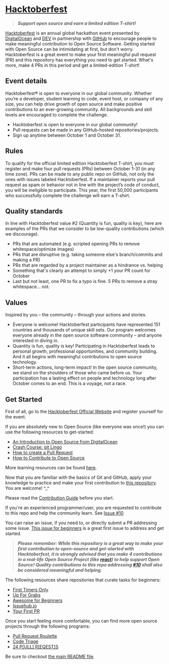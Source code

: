 # [Hacktoberfest](https://hacktoberfest.digitalocean.com/)

> **_Support open source and earn a limited edition T-shirt!_**

[Hacktoberfest](https://hacktoberfest.digitalocean.com/) is an annual global hackathon event presented by [DigitalOcean](https://digitalocean.com) and [DEV](https://dev.to/) in partnership with [GitHub](https://github.com) to encourage people to make meaningful contribution to Open Source Software.
Getting started with Open Source can be intimidating at first, but don't worry. Hacktoberfest is a great event to make your first meaningful pull request (PR) and this repository has everything you need to get started. What's more, make 4 PRs in this period and get a limited-edition T-shirt!

## Event details

Hacktoberfest® is open to everyone in our global community. Whether you’re a developer, student learning to code, event host, or company of any size, you can help drive growth of open source and make positive contributions to an ever-growing community. All backgrounds and skill levels are encouraged to complete the challenge.

* Hacktoberfest is open to everyone in our global community!
* Pull requests can be made in any GitHub-hosted repositories/projects.
* Sign up anytime between October 1 and October 31.

## Rules

To qualify for the official limited edition Hacktoberfest T-shirt, you must register and make four pull requests (PRs) between October 1-31 (in any time zone). PRs can be made to any public repo on GitHub, not only the ones with issues labeled Hacktoberfest. If a maintainer reports your pull request as spam or behavior not in line with the project’s code of conduct, you will be ineligible to participate. This year, the first 50,000 participants who successfully complete the challenge will earn a T-shirt.

## Quality standards

In line with Hacktoberfest value #2 (Quantity is fun, quality is key), here are examples of the PRs that we consider to be low-quality contributions (which we discourage).

* PRs that are automated (e.g. scripted opening PRs to remove whitespace/optimize images)
* PRs that are disruptive (e.g. taking someone else's branch/commits and making a PR)
* PRs that are regarded by a project maintainer as a hindrance vs. helping
* Something that's clearly an attempt to simply +1 your PR count for October
* Last but not least, one PR to fix a typo is fine. 5 PRs to remove a stray whitespace... not.

## Values

Inspired by you – the community – through your actions and stories.

* Everyone is welcome! Hacktoberfest participants have represented 151 countries and thousands of unique skill sets. Our program welcomes everyone already in the open source software community – and anyone interested in diving in.
* Quantity is fun, quality is key! Participating in Hacktoberfest leads to personal growth, professional opportunities, and community building. And it all begins with meaningful contributions to open source technology.
* Short-term actions, long-term impact! In the open source community, we stand on the shoulders of those who came before us. Your participation has a lasting effect on people and technology long after October comes to an end. This is a voyage, not a race.

## Get Started

First of all, go to the [Hacktoberfest Official Website](https://hacktoberfest.digitalocean.com/) and register yourself for the event.

If you are absolutely new to Open Source (like everyone was once!) you can use the following resources to get-started:

* [An Introduction to Open Source from DigitalOcean](https://www.digitalocean.com/community/tutorial_series/an-introduction-to-open-source)
* [Crash Course: git Lingo](https://dev.to/tvanblargan/crash-course-git-lingo-1enj)
* [How to create a Pull Request](https://www.digitalocean.com/community/tutorials/how-to-create-a-pull-request-on-github)
* [How to Contribute to Open Source](https://opensource.guide/how-to-contribute/)

More learning resources can be found [here](https://github.com/pr4shan7/beginners-only/blob/master/Learning-Resources/learning-resources.md#git-github-and-open-source).

Now that you are familiar with the basics of Git and GitHub, apply your knowledge to practice and make your first contribution to [this repository](https://github.com/pr4shan7/beginners-only). You are welcome! ^_^

Please read the [Contribution Guide](https://github.com/pr4shan7/beginners-only/blob/master/CONTRIBUTING.md) before you start.

If you're an experienced programmer/user, you are requested to contribute to this repo and help the community learn. See [Issue #10](https://github.com/pr4shan7/beginners-only/issues/10)

You can raise an issue, if you need to, or directly submit a PR addressing some issue.
[This issue for beginners](https://github.com/pr4shan7/beginners-only/issues/1) is a great first issue to address and get started.

> **_Please remember: While this repository is a great way to make your first contribution to open-source and get-started with Hacktoberfest, it is strongly advised that you make 4 contributions in a real-life Open Source Project (like [react](https://github.com/facebook/react)) to help support Open Source! Quality contributions to this repo addressing [#10](https://github.com/pr4shan7/beginners-only/issues/10) shall also be considered meaningful and helping._**

The following resources share repositories that curate tasks for beginners:

* [First Timers Only](https://www.firsttimersonly.com/)
* [Up For Grabs](https://up-for-grabs.net/#/)
* [Awesome for Beginners](https://github.com/mungell/awesome-for-beginners)
* [Issuehub.io](http://issuehub.io/)
* [Your First PR](https://yourfirstpr.github.io/)

Once you start feeling more comfortable, you can find more open source projects through the following programs:

* [Pull Request Roulette](http://www.pullrequestroulette.com/)
* [Code Triage](https://www.codetriage.com/)
* [24 P[ULL] R[EQEST]S](https://24pullrequests.com/)

Be sure to checkout [the main README file](https://github.com/pr4shan7/beginners-only/blob/master/README.md).
